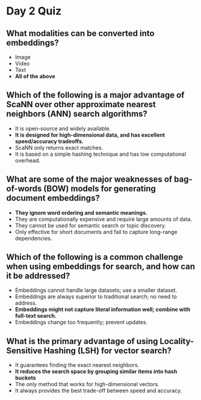 # Day 2 Quiz

## What modalities can be converted into embeddings?

- Image
- Video
- Text
- **All of the above**

## Which of the following is a major advantage of ScaNN over other approximate nearest neighbors (ANN) search algorithms?

- It is open-source and widely available.
- **It is designed for high-dimensional data, and has excellent speed/accuracy tradeoffs.**
- ScaNN only returns exact matches.
- It is based on a simple hashing technique and has low computational overhead.

## What are some of the major weaknesses of bag-of-words (BOW) models for generating document embeddings?

- **They ignore word ordering and semantic meanings.**
- They are computationally expensive and require large amounts of data.
- They cannot be used for semantic search or topic discovery.
- Only effective for short documents and fail to capture long-range dependencies.

## Which of the following is a common challenge when using embeddings for search, and how can it be addressed?

- Embeddings cannot handle large datasets; use a smaller dataset.
- Embeddings are always superior to traditional search; no need to address.
- **Embeddings might not capture literal information well; combine with full-text search.**
- Embeddings change too frequently; prevent updates.

## What is the primary advantage of using Locality-Sensitive Hashing (LSH) for vector search?

- It guarantees finding the exact nearest neighbors.
- **It reduces the search space by grouping similar items into hash buckets**
- The only method that works for high-dimensional vectors.
- It always provides the best trade-off between speed and accuracy.
